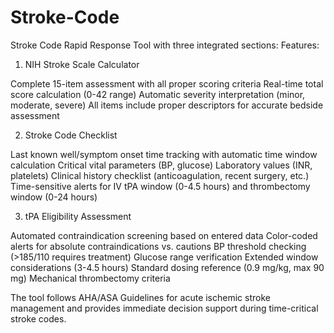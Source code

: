 # Stroke-Code

Stroke Code Rapid Response Tool with three integrated sections:
Features:
1. NIH Stroke Scale Calculator

Complete 15-item assessment with all proper scoring criteria
Real-time total score calculation (0-42 range)
Automatic severity interpretation (minor, moderate, severe)
All items include proper descriptors for accurate bedside assessment

2. Stroke Code Checklist

Last known well/symptom onset time tracking with automatic time window calculation
Critical vital parameters (BP, glucose)
Laboratory values (INR, platelets)
Clinical history checklist (anticoagulation, recent surgery, etc.)
Time-sensitive alerts for IV tPA window (0-4.5 hours) and thrombectomy window (0-24 hours)

3. tPA Eligibility Assessment

Automated contraindication screening based on entered data
Color-coded alerts for absolute contraindications vs. cautions
BP threshold checking (>185/110 requires treatment)
Glucose range verification
Extended window considerations (3-4.5 hours)
Standard dosing reference (0.9 mg/kg, max 90 mg)
Mechanical thrombectomy criteria

The tool follows AHA/ASA Guidelines for acute ischemic stroke management and provides immediate decision support during time-critical stroke codes.
